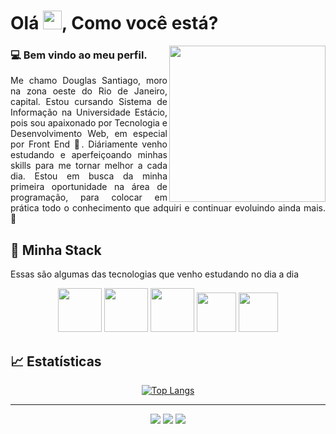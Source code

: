 <h1 align="left">
  Olá <img src=https://github.com/TheDudeThatCode/TheDudeThatCode/blob/master/Assets/Hi.gif width="30">, Como você está?
 </h1>
 
<p align="center" >
  <img src="https://imgur.com/KTK5zdP.gif" margin-right="20px" align="right" height="250em" max-width="100%" >
</p>

<h3>💻 Bem vindo ao meu perfil.</h3>

<p align="justify" >
  Me chamo Douglas Santiago, moro na zona oeste do Rio de Janeiro, capital.
  Estou cursando Sistema de Informação na Universidade Estácio, pois sou apaixonado por Tecnologia e Desenvolvimento Web, em especial por Front End 💙. Diáriamente venho estudando e aperfeiçoando minhas skills para me tornar melhor a cada dia. Estou em busca da minha primeira oportunidade na área de programação, para colocar em prática todo o conhecimento que adquiri e continuar evoluindo ainda mais. 🚀
</p>

## 🔮 Minha Stack

Essas são algumas das tecnologias que venho estudando no dia a dia
<div align="center">
<img src="https://upload.wikimedia.org/wikipedia/commons/9/99/Unofficial_JavaScript_logo_2.svg" width="70px"> <img src="https://imgur.com/BzseUhJ.png" width="70px"> <img src="https://imgur.com/Zv9OBvD.png" width="70px"> <img src="https://imgur.com/9tA3wPj.png" width="63px"> <img src="https://imgur.com/Be8TP1Y.png" width="63px">
</div> 

## 📈 Estatísticas

<div align="center" >
  
[![Top Langs](https://github-readme-stats.vercel.app/api/top-langs/?username=douglassantiagos&layout=compact&theme=react&hide_border=true)](https://github.com/douglassantiagos/github-readme-stats)
  
</div>

<hr>

<div align="center" dir="row" >
  
<a href="https://github.com/douglassantiagos"><img src="https://camo.githubusercontent.com/9f5b25c0b9a1a234d51e2668eed47b8234c9018de7c76a820f0c18c1342ddbde/68747470733a2f2f696d672e736869656c64732e696f2f62616467652f2d4769746875622d2532333333333f7374796c653d666f722d7468652d6261646765266c6f676f3d676974687562266c6f676f436f6c6f723d7768697465" data-canonical-src="https://img.shields.io/badge/-Github-%23333?style=for-the-badge&amp;logo=github&amp;logoColor=white" style="max-width: 100%;"></a>
  <a href="https://www.linkedin.com/in/douglas-santiago-607838192/" rel="nofollow"><img src="https://camo.githubusercontent.com/c00f87aeebbec37f3ee0857cc4c20b21fefde8a96caf4744383ebfe44a47fe3f/68747470733a2f2f696d672e736869656c64732e696f2f62616467652f2d4c696e6b6564496e2d2532333030373742353f7374796c653d666f722d7468652d6261646765266c6f676f3d6c696e6b6564696e266c6f676f436f6c6f723d7768697465" data-canonical-src="https://img.shields.io/badge/-LinkedIn-%230077B5?style=for-the-badge&amp;logo=linkedin&amp;logoColor=white" style="max-width: 100%;"></a> 
  <a href="mailto:douglassanti.dss@gmail.com"><img src="https://camo.githubusercontent.com/5cceade0437843ac9f727894889ed7ae06a6ba6ef885351844765119c4a19aa8/68747470733a2f2f696d672e736869656c64732e696f2f62616467652f2d476d61696c2d6666393830303f7374796c653d666f722d7468652d6261646765266c6f676f3d676d61696c266c6f676f436f6c6f723d7768697465" data-canonical-src="https://img.shields.io/badge/-Gmail-ff9800?style=for-the-badge&amp;logo=gmail&amp;logoColor=white" style="max-width: 100%;"></a>
  
</div>
